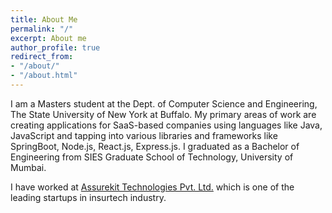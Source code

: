 ```yaml
---
title: About Me
permalink: "/"
excerpt: About me
author_profile: true
redirect_from:
- "/about/"
- "/about.html"
---
```


I am a Masters student at the Dept. of Computer Science and Engineering, The State University of New York at Buffalo. My primary areas of work are creating applications for SaaS-based companies using languages like Java, JavaScript and tapping into various libraries and frameworks like SpringBoot, Node.js, React.js, Express.js. I graduated as a Bachelor of Engineering from SIES Graduate School of Technology, University of Mumbai.

I have worked at [Assurekit Technologies Pvt. Ltd.](https://assurekit.com/) which is one of the leading startups in insurtech industry. 



<!-- I am a PhD student at NYU Tandon, being advised by [Dr. Chinmay Hegde](https://chinmayhegde.github.io/). I was previously a PhD student at Iowa State University (2018-2019) with Dr. Hegde and [Dr. Soumik Sarkar](http://web.me.iastate.edu/soumiks////principal-investigator.html). My primary research areas are **Robust Learning of deep neural models** and **Generative models with structured constraints**. I graduated with Bachelors(Hons.) in Electrical and Electronics Engineering from BITS Pilani, Goa in 2014.

I interned at Bosch Center for Artificial Intelligence (BCAI), Pittsburgh under the supervision of [Dr. Leonid Boytsov](http://searchivarius.org/about) and [Dr. Filippe Condessa](https://www.linkedin.com/in/filipe-condessa-86a41730/) in the summer of 2021 where I worked on Randomized Smoothing for Video Classifiers. 


I used to be a Lead Computer Scientist at [Sigtuple Inc.](www.sigtuple.com) and worked on learning based systems for medical images (retinal and radiological).

Visit our group website at [DICE Lab](https://chinmayhegde.github.io/) and [Self-Aware Complex Systems Lab](http://web.me.iastate.edu/soumiks////index.html). -->
